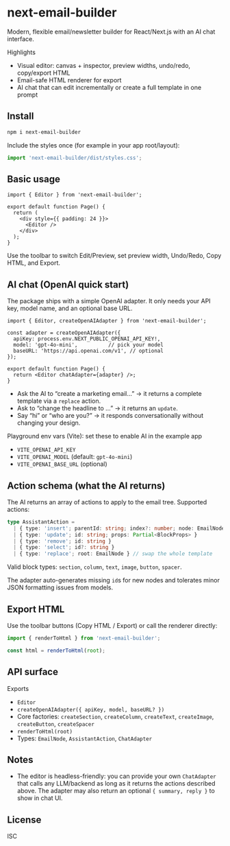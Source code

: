 # next-email-builder

Modern, flexible email/newsletter builder for React/Next.js with an AI chat interface.

Highlights

- Visual editor: canvas + inspector, preview widths, undo/redo, copy/export HTML
- Email-safe HTML renderer for export
- AI chat that can edit incrementally or create a full template in one prompt

## Install

```bash
npm i next-email-builder
```

Include the styles once (for example in your app root/layout):

```ts
import 'next-email-builder/dist/styles.css';
```

## Basic usage

```tsx
import { Editor } from 'next-email-builder';

export default function Page() {
  return (
    <div style={{ padding: 24 }}>
      <Editor />
    </div>
  );
}
```

Use the toolbar to switch Edit/Preview, set preview width, Undo/Redo, Copy HTML, and Export.

## AI chat (OpenAI quick start)

The package ships with a simple OpenAI adapter. It only needs your API key, model name, and an optional base URL.

```tsx
import { Editor, createOpenAIAdapter } from 'next-email-builder';

const adapter = createOpenAIAdapter({
  apiKey: process.env.NEXT_PUBLIC_OPENAI_API_KEY!,
  model: 'gpt-4o-mini',          // pick your model
  baseURL: 'https://api.openai.com/v1', // optional
});

export default function Page() {
  return <Editor chatAdapter={adapter} />;
}
```

- Ask the AI to “create a marketing email…” → it returns a complete template via a `replace` action.
- Ask to “change the headline to …” → it returns an `update`.
- Say “hi” or “who are you?” → it responds conversationally without changing your design.

Playground env vars (Vite): set these to enable AI in the example app

- `VITE_OPENAI_API_KEY`
- `VITE_OPENAI_MODEL` (default: `gpt-4o-mini`)
- `VITE_OPENAI_BASE_URL` (optional)

## Action schema (what the AI returns)

The AI returns an array of actions to apply to the email tree. Supported actions:

```ts
type AssistantAction =
  | { type: 'insert'; parentId: string; index?: number; node: EmailNode }
  | { type: 'update'; id: string; props: Partial<BlockProps> }
  | { type: 'remove'; id: string }
  | { type: 'select'; id?: string }
  | { type: 'replace'; root: EmailNode } // swap the whole template
```

Valid block types: `section`, `column`, `text`, `image`, `button`, `spacer`.

The adapter auto-generates missing `id`s for new nodes and tolerates minor JSON formatting issues from models.

## Export HTML

Use the toolbar buttons (Copy HTML / Export) or call the renderer directly:

```ts
import { renderToHtml } from 'next-email-builder';

const html = renderToHtml(root);
```

## API surface

Exports

- `Editor`
- `createOpenAIAdapter({ apiKey, model, baseURL? })`
- Core factories: `createSection`, `createColumn`, `createText`, `createImage`, `createButton`, `createSpacer`
- `renderToHtml(root)`
- Types: `EmailNode`, `AssistantAction`, `ChatAdapter`

## Notes

- The editor is headless-friendly: you can provide your own `ChatAdapter` that calls any LLM/backend as long as it returns the actions described above. The adapter may also return an optional `{ summary, reply }` to show in chat UI.

## License

ISC

